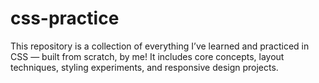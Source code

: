 # css-practice
This repository is a collection of everything I’ve learned and practiced in CSS — built from scratch, by me! It includes core concepts, layout techniques, styling experiments, and responsive design projects.
